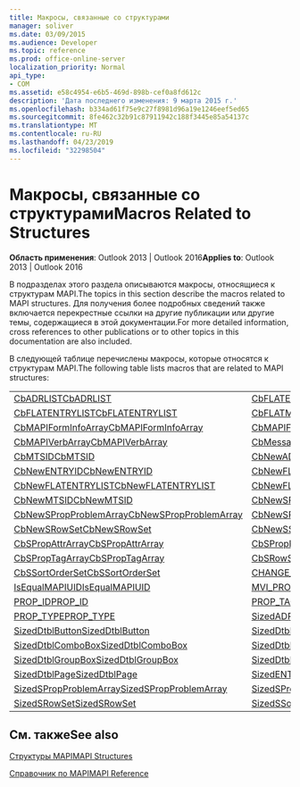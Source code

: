 ```yaml
---
title: Макросы, связанные со структурами
manager: soliver
ms.date: 03/09/2015
ms.audience: Developer
ms.topic: reference
ms.prod: office-online-server
localization_priority: Normal
api_type:
- COM
ms.assetid: e58c4954-e6b5-469d-898b-cef0a8fd612c
description: 'Дата последнего изменения: 9 марта 2015 г.'
ms.openlocfilehash: b334ad61f75e9c27f8981d96a19e1246eef5ed65
ms.sourcegitcommit: 8fe462c32b91c87911942c188f3445e85a54137c
ms.translationtype: MT
ms.contentlocale: ru-RU
ms.lasthandoff: 04/23/2019
ms.locfileid: "32298504"
---
```

# <a name="macros-related-to-structures"></a><span data-ttu-id="2a1de-103">Макросы, связанные со структурами</span><span class="sxs-lookup"><span data-stu-id="2a1de-103">Macros Related to Structures</span></span>

  
  
<span data-ttu-id="2a1de-104">**Область применения**: Outlook 2013 | Outlook 2016</span><span class="sxs-lookup"><span data-stu-id="2a1de-104">**Applies to**: Outlook 2013 | Outlook 2016</span></span> 
  
<span data-ttu-id="2a1de-105">В подразделах этого раздела описываются макросы, относящиеся к структурам MAPI.</span><span class="sxs-lookup"><span data-stu-id="2a1de-105">The topics in this section describe the macros related to MAPI structures.</span></span> <span data-ttu-id="2a1de-106">Для получения более подробных сведений также включается перекрестные ссылки на другие публикации или другие темы, содержащиеся в этой документации.</span><span class="sxs-lookup"><span data-stu-id="2a1de-106">For more detailed information, cross references to other publications or to other topics in this documentation are also included.</span></span> 
  
<span data-ttu-id="2a1de-107">В следующей таблице перечислены макросы, которые относятся к структурам MAPI.</span><span class="sxs-lookup"><span data-stu-id="2a1de-107">The following table lists macros that are related to MAPI structures:</span></span>
  
|||
|:-----|:-----|
|[<span data-ttu-id="2a1de-108">CbADRLIST</span><span class="sxs-lookup"><span data-stu-id="2a1de-108">CbADRLIST</span></span>](cbadrlist.md) <br/> |[<span data-ttu-id="2a1de-109">CbFLATENTRY</span><span class="sxs-lookup"><span data-stu-id="2a1de-109">CbFLATENTRY</span></span>](cbflatentry.md) <br/> |
|[<span data-ttu-id="2a1de-110">CbFLATENTRYLIST</span><span class="sxs-lookup"><span data-stu-id="2a1de-110">CbFLATENTRYLIST</span></span>](cbflatentrylist.md) <br/> |[<span data-ttu-id="2a1de-111">CbFLATMTSIDLIST</span><span class="sxs-lookup"><span data-stu-id="2a1de-111">CbFLATMTSIDLIST</span></span>](cbflatmtsidlist.md) <br/> |
|[<span data-ttu-id="2a1de-112">CbMAPIFormInfoArray</span><span class="sxs-lookup"><span data-stu-id="2a1de-112">CbMAPIFormInfoArray</span></span>](cbmapiforminfoarray.md) <br/> |[<span data-ttu-id="2a1de-113">CbMAPIFormPropArray</span><span class="sxs-lookup"><span data-stu-id="2a1de-113">CbMAPIFormPropArray</span></span>](cbmapiformproparray.md) <br/> |
|[<span data-ttu-id="2a1de-114">CbMAPIVerbArray</span><span class="sxs-lookup"><span data-stu-id="2a1de-114">CbMAPIVerbArray</span></span>](cbmapiverbarray.md) <br/> |[<span data-ttu-id="2a1de-115">CbMessageClassArray</span><span class="sxs-lookup"><span data-stu-id="2a1de-115">CbMessageClassArray</span></span>](cbmessageclassarray.md) <br/> |
|[<span data-ttu-id="2a1de-116">CbMTSID</span><span class="sxs-lookup"><span data-stu-id="2a1de-116">CbMTSID</span></span>](cbmtsid.md) <br/> |[<span data-ttu-id="2a1de-117">CbNewADRLIST</span><span class="sxs-lookup"><span data-stu-id="2a1de-117">CbNewADRLIST</span></span>](cbnewadrlist.md) <br/> |
|[<span data-ttu-id="2a1de-118">CbNewENTRYID</span><span class="sxs-lookup"><span data-stu-id="2a1de-118">CbNewENTRYID</span></span>](cbnewentryid.md) <br/> |[<span data-ttu-id="2a1de-119">CbNewFLATENTRY</span><span class="sxs-lookup"><span data-stu-id="2a1de-119">CbNewFLATENTRY</span></span>](cbnewflatentry.md) <br/> |
|[<span data-ttu-id="2a1de-120">CbNewFLATENTRYLIST</span><span class="sxs-lookup"><span data-stu-id="2a1de-120">CbNewFLATENTRYLIST</span></span>](cbnewflatentrylist.md) <br/> |[<span data-ttu-id="2a1de-121">CbNewFLATMTSIDLIST</span><span class="sxs-lookup"><span data-stu-id="2a1de-121">CbNewFLATMTSIDLIST</span></span>](cbnewflatmtsidlist.md) <br/> |
|[<span data-ttu-id="2a1de-122">CbNewMTSID</span><span class="sxs-lookup"><span data-stu-id="2a1de-122">CbNewMTSID</span></span>](cbnewmtsid.md) <br/> |[<span data-ttu-id="2a1de-123">CbNewSPropAttrArray</span><span class="sxs-lookup"><span data-stu-id="2a1de-123">CbNewSPropAttrArray</span></span>](cbnewspropattrarray.md) <br/> |
|[<span data-ttu-id="2a1de-124">CbNewSPropProblemArray</span><span class="sxs-lookup"><span data-stu-id="2a1de-124">CbNewSPropProblemArray</span></span>](cbnewspropproblemarray.md) <br/> |[<span data-ttu-id="2a1de-125">CbNewSPropTagArray</span><span class="sxs-lookup"><span data-stu-id="2a1de-125">CbNewSPropTagArray</span></span>](cbnewsproptagarray.md) <br/> |
|[<span data-ttu-id="2a1de-126">CbNewSRowSet</span><span class="sxs-lookup"><span data-stu-id="2a1de-126">CbNewSRowSet</span></span>](cbnewsrowset.md) <br/> |[<span data-ttu-id="2a1de-127">CbNewSSortOrderSet</span><span class="sxs-lookup"><span data-stu-id="2a1de-127">CbNewSSortOrderSet</span></span>](cbnewssortorderset.md) <br/> |
|[<span data-ttu-id="2a1de-128">CbSPropAttrArray</span><span class="sxs-lookup"><span data-stu-id="2a1de-128">CbSPropAttrArray</span></span>](cbspropattrarray.md) <br/> |[<span data-ttu-id="2a1de-129">CbSPropProblemArray</span><span class="sxs-lookup"><span data-stu-id="2a1de-129">CbSPropProblemArray</span></span>](cbspropproblemarray.md) <br/> |
|[<span data-ttu-id="2a1de-130">CbSPropTagArray</span><span class="sxs-lookup"><span data-stu-id="2a1de-130">CbSPropTagArray</span></span>](cbsproptagarray.md) <br/> |[<span data-ttu-id="2a1de-131">CbSRowSet</span><span class="sxs-lookup"><span data-stu-id="2a1de-131">CbSRowSet</span></span>](cbsrowset.md) <br/> |
|[<span data-ttu-id="2a1de-132">CbSSortOrderSet</span><span class="sxs-lookup"><span data-stu-id="2a1de-132">CbSSortOrderSet</span></span>](cbssortorderset.md) <br/> |[<span data-ttu-id="2a1de-133">CHANGE_PROP_TYPE</span><span class="sxs-lookup"><span data-stu-id="2a1de-133">CHANGE_PROP_TYPE</span></span>](change_prop_type.md) <br/> |
|[<span data-ttu-id="2a1de-134">IsEqualMAPIUID</span><span class="sxs-lookup"><span data-stu-id="2a1de-134">IsEqualMAPIUID</span></span>](isequalmapiuid.md) <br/> |[<span data-ttu-id="2a1de-135">MVI_PROP</span><span class="sxs-lookup"><span data-stu-id="2a1de-135">MVI_PROP</span></span>](mvi_prop.md) <br/> |
|[<span data-ttu-id="2a1de-136">PROP_ID</span><span class="sxs-lookup"><span data-stu-id="2a1de-136">PROP_ID</span></span>](prop_id.md) <br/> |[<span data-ttu-id="2a1de-137">PROP_TAG</span><span class="sxs-lookup"><span data-stu-id="2a1de-137">PROP_TAG</span></span>](prop_tag.md) <br/> |
|[<span data-ttu-id="2a1de-138">PROP_TYPE</span><span class="sxs-lookup"><span data-stu-id="2a1de-138">PROP_TYPE</span></span>](prop_type.md) <br/> |[<span data-ttu-id="2a1de-139">SizedADRLIST</span><span class="sxs-lookup"><span data-stu-id="2a1de-139">SizedADRLIST</span></span>](sizedadrlist.md) <br/> |
|[<span data-ttu-id="2a1de-140">SizedDtblButton</span><span class="sxs-lookup"><span data-stu-id="2a1de-140">SizedDtblButton</span></span>](sizeddtblbutton.md) <br/> |[<span data-ttu-id="2a1de-141">SizedDtblCheckBox</span><span class="sxs-lookup"><span data-stu-id="2a1de-141">SizedDtblCheckBox</span></span>](sizeddtblcheckbox.md) <br/> |
|[<span data-ttu-id="2a1de-142">SizedDtblComboBox</span><span class="sxs-lookup"><span data-stu-id="2a1de-142">SizedDtblComboBox</span></span>](sizeddtblcombobox.md) <br/> |[<span data-ttu-id="2a1de-143">SizedDtblEdit</span><span class="sxs-lookup"><span data-stu-id="2a1de-143">SizedDtblEdit</span></span>](sizeddtbledit.md) <br/> |
|[<span data-ttu-id="2a1de-144">SizedDtblGroupBox</span><span class="sxs-lookup"><span data-stu-id="2a1de-144">SizedDtblGroupBox</span></span>](sizeddtblgroupbox.md) <br/> |[<span data-ttu-id="2a1de-145">SizedDtblLabel</span><span class="sxs-lookup"><span data-stu-id="2a1de-145">SizedDtblLabel</span></span>](sizeddtbllabel.md) <br/> |
|[<span data-ttu-id="2a1de-146">SizedDtblPage</span><span class="sxs-lookup"><span data-stu-id="2a1de-146">SizedDtblPage</span></span>](sizeddtblpage.md) <br/> |[<span data-ttu-id="2a1de-147">SizedENTRYID</span><span class="sxs-lookup"><span data-stu-id="2a1de-147">SizedENTRYID</span></span>](sizedentryid.md) <br/> |
|[<span data-ttu-id="2a1de-148">SizedSPropProblemArray</span><span class="sxs-lookup"><span data-stu-id="2a1de-148">SizedSPropProblemArray</span></span>](sizedspropproblemarray.md) <br/> |[<span data-ttu-id="2a1de-149">SizedSPropTagArray</span><span class="sxs-lookup"><span data-stu-id="2a1de-149">SizedSPropTagArray</span></span>](sizedsproptagarray.md) <br/> |
|[<span data-ttu-id="2a1de-150">SizedSRowSet</span><span class="sxs-lookup"><span data-stu-id="2a1de-150">SizedSRowSet</span></span>](sizedsrowset.md) <br/> |[<span data-ttu-id="2a1de-151">SizedSSortOrderSet</span><span class="sxs-lookup"><span data-stu-id="2a1de-151">SizedSSortOrderSet</span></span>](sizedssortorderset.md) <br/> |
   
## <a name="see-also"></a><span data-ttu-id="2a1de-152">См. также</span><span class="sxs-lookup"><span data-stu-id="2a1de-152">See also</span></span>



[<span data-ttu-id="2a1de-153">Структуры MAPI</span><span class="sxs-lookup"><span data-stu-id="2a1de-153">MAPI Structures</span></span>](mapi-structures.md)


[<span data-ttu-id="2a1de-154">Справочник по MAPI</span><span class="sxs-lookup"><span data-stu-id="2a1de-154">MAPI Reference</span></span>](mapi-reference.md)

